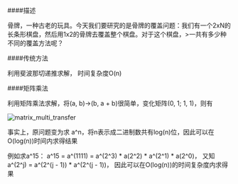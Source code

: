 ####描述

骨牌，一种古老的玩具。今天我们要研究的是骨牌的覆盖问题：我们有一个2xN的长条形棋盘，然后用1x2的骨牌去覆盖整个棋盘。对于这个棋盘，>一共有多少种不同的覆盖方法呢？

####传统方法

利用斐波那切递推求解， 时间复杂度O(n)

####矩阵乘法

利用矩阵乘法求解，将(a, b)->(b, a + b)很简单，变化矩阵(0, 1; 1, 1)，则有

![matrix_multi_transfer](../1143%Dominocoverage/matrix.png)

事实上，原问题变为求 a^n，将n表示成二进制数共有log(n)位，因此可以在O(log(n))时间内求得结果

例如求a^15：
a^15 = a^(1111) = a^(2^3) * a(2^2) * a^(2^1) * a(2^0)， 又知a^(2^j) = a^(2^(j - 1)) * a^(2^(j - 1))， 因此可以在O(log(n))的时间复杂度内求得果
